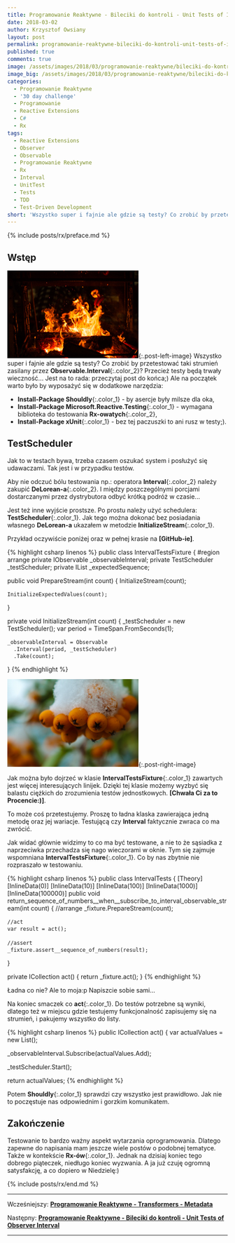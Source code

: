 ```yaml
---
title: Programowanie Reaktywne - Bileciki do kontroli - Unit Tests of Interval.
date: 2018-03-02
author: Krzysztof Owsiany
layout: post
permalink: programowanie-reaktywne-bileciki-do-kontroli-unit-tests-of-interval
published: true
comments: true        
image: /assets/images/2018/03/programowanie-reaktywne/bileciki-do-kontroli-unit-tests-of-interval/post.jpg
image_big: /assets/images/2018/03/programowanie-reaktywne/bileciki-do-kontroli-unit-tests-of-interval/post-big.jpg
categories:
  - Programowanie Reaktywne
  - '30 day challenge'
  - Programowanie
  - Reactive Extensions
  - C#
  - Rx
tags:
  - Reactive Extensions
  - Observer
  - Observable
  - Programowanie Reaktywne
  - Rx
  - Interval
  - UnitTest
  - Tests
  - TDD
  - Test-Driven Development
short: 'Wszystko super i fajnie ale gdzie są testy? Co zrobić by przetestować taki strumień zasilany przez Observable.Interval? Przecież testy będą trwały wieczność... Jest na to rada: przeczytaj post do końca;). Ale na początek warto było by wyposażyć się...'
---
```

{% include posts/rx/preface.md %}

## Wstęp
[![Reactive Extensions - Unit Test][post]][post-big]{:.post-left-image}
Wszystko super i fajnie ale gdzie są testy? Co zrobić by przetestować taki strumień zasilany przez **Observable.Interval**{:.color_2}? Przecież testy będą trwały wieczność...
Jest na to rada: przeczytaj post do końca;)
Ale na początek warto było by wyposażyć się w dodatkowe narzędzia:

* **Install-Package Shouldly**{:.color_1} - by asercje były milsze dla oka,
* **Install-Package Microsoft.Reactive.Testing**{:.color_1} - wymagana biblioteka do testowania **Rx-owatych**{:.color_2},
* **Install-Package xUnit**{:.color_1} - bez tej paczuszki to ani rusz w testy;).

## TestScheduler
Jak to w testach bywa, trzeba czasem oszukać system i posłużyć się udawaczami. Tak jest i w przypadku testów.

Aby nie odczuć bólu testowania np.: operatora **Interval**{:.color_2} należy zakupić **DeLorean-a**{:.color_2}.
I między poszczególnymi porcjami dostarczanymi przez dystrybutora odbyć krótką podróż w czasie...

Jest też inne wyjście prostsze. Po prostu należy użyć schedulera: **TestScheduler**{:.color_1}. 
Jak tego można dokonać bez posiadania własnego **DeLorean-a** ukazałem w metodzie **InitializeStream**{:.color_1}.

Przykład oczywiście poniżej oraz w pełnej krasie na **[GitHub-ie]**.

{% highlight csharp linenos %}
public class IntervalTestsFixture
{
  #region arrange
  private IObservable<long> _observableInterval;
  private TestScheduler _testScheduler;
  private IList<long> _expectedSequence;
  
  public void PrepareStream(int count)
  {
    InitializeStream(count);

    InitializeExpectedValues(count);
  }

  private void InitializeStream(int count)
  {
    _testScheduler = new TestScheduler();
    var period = TimeSpan.FromSeconds(1);

    _observableInterval = Observable
      .Interval(period, _testScheduler)
      .Take(count);
  }
{% endhighlight %}

[![Reactive Extensions - Test-Driven Development][image1]][image1-big]{:.post-right-image}

Jak można było dojrzeć w klasie **IntervalTestsFixture**{:.color_1} zawartych jest więcej interesujących linijek. 
Dzięki tej klasie możemy wyzbyć się balastu ciężkich do zrozumienia testów jednostkowych. **[Chwała Ci za to Procencie:)]**.

To może coś przetestujemy. Proszę to ładna klaska zawierająca jedną metodę oraz jej wariacje. Testującą czy **Interval** faktycznie zwraca co ma zwrócić.

Jak widać głównie widzimy to co ma być testowane, a nie to że sąsiadka z naprzeciwka przechadza się nago wieczorami w oknie. Tym się zajmuje wspomniana **IntervalTestsFixture**{:.color_1}. Co by nas zbytnie nie rozpraszało w testowaniu.

{% highlight csharp linenos %}
public class IntervalTests
{
  [Theory]
  [InlineData(0)]
  [InlineData(10)]
  [InlineData(100)]
  [InlineData(1000)]
  [InlineData(100000)]
  public void return_sequence_of_numbers__when__subscribe_to_interval_observable_stream(int count)
  {
    //arrange
    _fixture.PrepareStream(count);

    //act
    var result = act();

    //assert
    _fixture.assert__sequence_of_numbers(result);
  }

  private ICollection<long> act()
  {
    return _fixture.act();
  }
{% endhighlight %}

Ładna co nie? Ale to moja:p Napiszcie sobie sami...

Na koniec smaczek co **act**{:.color_1}.
Do testów potrzebne są wyniki, dlatego też w miejscu gdzie testujemy funkcjonalność zapisujemy się na strumień, i pakujemy wszystko do listy.

{% highlight csharp linenos %}
public ICollection<long> act()
{
  var actualValues = new List<long>();

  _observableInterval.Subscribe(actualValues.Add);

  _testScheduler.Start();

  return actualValues;
{% endhighlight %}

Potem **Shouldly**{:.color_1} sprawdzi czy wszystko jest prawidłowo. Jak nie to poczęstuje nas odpowiednim i gorzkim komunikatem.

## Zakończenie
Testowanie to bardzo ważny aspekt wytarzania oprogramowania.  Dlatego zapewne do napisania mam jeszcze wiele postów o podobnej tematyce. Także w kontekście **Rx-ów**{:.color_1}. Jednak na dzisiaj koniec tego dobrego piąteczek, niedługo koniec wyzwania. A ja już czuję ogromną satysfakcję, a co dopiero w Niedzielę:)

{% include posts/rx/end.md %}

------
Wcześniejszy: **[Programowanie Reaktywne - Transformers - Metadata][previous]**

Następny: **[Programowanie Reaktywne - Bileciki do kontroli - Unit Tests of Observer Interval][next]**

------
[previous]: {{site.url}}/programowanie-reaktywne-transformers-metadata
[next]: {{site.url}}/programowanie-reaktywne-bileciki-do-kontroli-unit-tests-of-observer-interval

[post]: /assets/images/2018/03/programowanie-reaktywne/bileciki-do-kontroli-unit-tests-of-interval/post.jpg
[post-big]: /assets/images/2018/03/programowanie-reaktywne/bileciki-do-kontroli-unit-tests-of-interval/post-big.jpg

[image1]: /assets/images/2018/03/programowanie-reaktywne/bileciki-do-kontroli-unit-tests-of-interval/image1.jpg
[image1-big]: /assets/images/2018/03/programowanie-reaktywne/bileciki-do-kontroli-unit-tests-of-interval/image1-big.jpg


[Chwała Ci za to Procent:)]: https://devstyle.pl